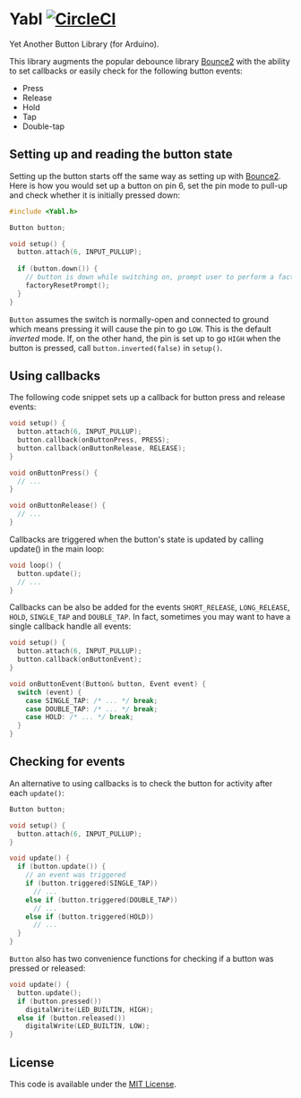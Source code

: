 # Yabl [![CircleCI](https://circleci.com/gh/yergin/Yabl.svg?style=svg&circle-token=1b0a9ea68cca27109b3fce1641529184d060c373)](https://circleci.com/gh/yergin/Yabl)
Yet Another Button Library (for Arduino).

This library augments the popular debounce library [Bounce2](https://github.com/thomasfredericks/Bounce2) with the ability to set callbacks or easily check for the following button events:
* Press
* Release
* Hold
* Tap
* Double-tap

## Setting up and reading the button state
Setting up the button starts off the same way as setting up with [Bounce2](https://github.com/thomasfredericks/Bounce2). Here is how you would set up a button on pin 6, set the pin mode to pull-up and check whether it is initially pressed down:
```c++
#include <Yabl.h>

Button button;

void setup() {
  button.attach(6, INPUT_PULLUP);
  
  if (button.down()) {
    // button is down while switching on, prompt user to perform a factory reset
    factoryResetPrompt();
  }
}
```
`Button` assumes the switch is normally-open and connected to ground which means pressing it will cause the pin to go `LOW`. This is the default _inverted_ mode. If, on the other hand, the pin is set up to go `HIGH` when the button is pressed, call `button.inverted(false)` in `setup()`.

## Using callbacks
The following code snippet sets up a callback for button press and release events:
```c++
void setup() {
  button.attach(6, INPUT_PULLUP);
  button.callback(onButtonPress, PRESS);
  button.callback(onButtonRelease, RELEASE);
}

void onButtonPress() {
  // ...
}

void onButtonRelease() {
  // ...
}
```
Callbacks are triggered when the button's state is updated by calling update() in the main loop:
```c++
void loop() {
  button.update();
  // ...
}
```
Callbacks can be also be added for the events `SHORT_RELEASE`, `LONG_RELEASE`, `HOLD`, `SINGLE_TAP` and `DOUBLE_TAP`. In fact, sometimes you may want to have a single callback handle all events:
```c++
void setup() {
  button.attach(6, INPUT_PULLUP);
  button.callback(onButtonEvent);
}

void onButtonEvent(Button& button, Event event) {
  switch (event) {
    case SINGLE_TAP: /* ... */ break;
    case DOUBLE_TAP: /* ... */ break;
    case HOLD: /* ... */ break;
  }
}
```

## Checking for events
An alternative to using callbacks is to check the button for activity after each `update()`:
```c++
Button button;

void setup() {
  button.attach(6, INPUT_PULLUP);
}

void update() {
  if (button.update()) {
    // an event was triggered
    if (button.triggered(SINGLE_TAP))
      // ...
    else if (button.triggered(DOUBLE_TAP))
      // ...
    else if (button.triggered(HOLD))
      // ...
  }
}
```
`Button` also has two convenience functions for checking if a button was pressed or released:
```c++
void update() {
  button.update();
  if (button.pressed())
    digitalWrite(LED_BUILTIN, HIGH);
  else if (button.released())
    digitalWrite(LED_BUILTIN, LOW);
}
```
## License
This code is available under the [MIT License](http://opensource.org/licenses/mit-license.php).
